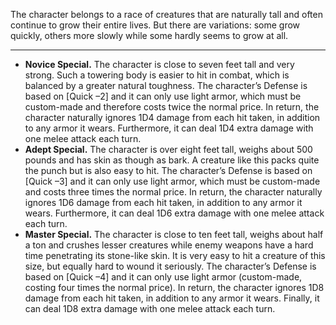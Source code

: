 The character belongs to a race of creatures that are naturally tall and often continue to grow their entire lives. But there are variations: some grow quickly, others more slowly while some hardly seems to grow at all.

---
- **Novice Special.** The character is close to seven feet tall and very strong. Such a towering body is easier to hit in combat, which is balanced by a greater natural toughness. The character’s Defense is based on [Quick –2] and it can only use light armor, which must be custom-made and therefore costs twice the normal price. In return, the character naturally ignores 1D4 damage from each hit taken, in addition to any armor it wears. Furthermore, it can deal 1D4 extra damage with one melee attack each turn. 
- **Adept Special.** The character is over eight feet tall, weighs about 500 pounds and has skin as though as bark. A creature like this packs quite the punch but is also easy to hit. The character’s Defense is based on [Quick –3] and it can only use light armor, which must be custom-made and costs three times the normal price. In return, the character naturally ignores 1D6 damage from each hit taken, in addition to any armor it wears. Furthermore, it can deal 1D6 extra damage with one melee attack each turn. 
- **Master Special.** The character is close to ten feet tall, weighs about half a ton and crushes lesser creatures while enemy weapons have a hard time penetrating its stone-like skin. It is very easy to hit a creature of this size, but equally hard to wound it seriously. The character’s Defense is based on [Quick –4] and it can only use light armor (custom-made, costing four times the normal price). In return, the character ignores 1D8 damage from each hit taken, in addition to any armor it wears. Finally, it can deal 1D8 extra damage with one melee attack each turn.